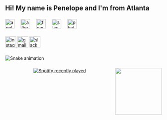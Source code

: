 <h2 align="left">Hi! My name is Penelope and I'm from Atlanta</h2>

###

<div align="left">
  <img src="https://cdn.jsdelivr.net/gh/devicons/devicon/icons/apple/apple-original.svg" height="30" alt="apple logo"  />
  <img width="12" />
  <img src="https://cdn.jsdelivr.net/gh/devicons/devicon/icons/aftereffects/aftereffects-original.svg" height="30" alt="aftereffects logo"  />
  <img width="12" />
  <img src="https://cdn.jsdelivr.net/gh/devicons/devicon/icons/figma/figma-original.svg" height="30" alt="figma logo"  />
  <img width="12" />
  <img src="https://cdn.jsdelivr.net/gh/devicons/devicon/icons/slack/slack-original.svg" height="30" alt="slack logo"  />
  <img width="12" />
  <img src="https://cdn.jsdelivr.net/gh/devicons/devicon/icons/photoshop/photoshop-plain.svg" height="30" alt="photoshop logo"  />
</div>

###

<div align="left">
  <a href="https://www.instagram.com/kaleidoscope.rain/" target="_blank">
    <img src="https://img.shields.io/static/v1?message=Instagram&logo=instagram&label=&color=E4405F&logoColor=white&labelColor=&style=for-the-badge" height="35" alt="instagram logo"  />
  </a>
  <img src="https://img.shields.io/static/v1?message=Gmail&logo=gmail&label=&color=D14836&logoColor=white&labelColor=&style=for-the-badge" height="35" alt="gmail logo"  />
  <img src="https://img.shields.io/static/v1?message=Slack&logo=slack&label=&color=4A154B&logoColor=white&labelColor=&style=for-the-badge" height="35" alt="slack logo"  />
</div>

###

<img src="https://raw.githubusercontent.com/Penelope-santana/Penelope-santana/output/snake.svg" alt="Snake animation" />

###

<img align="right" height="150" src="https://www.icegif.com/wp-content/uploads/2022/05/icegif-207.gif"  />

###

<div align="center">
</div>

###

<div align="center">
  <a href="https://open.spotify.com/user/pookie👅">
    <img src="https://spotify-recently-played-readme.vercel.app/api?user=pookie%F0%9F%91%85&count=5&unique=true" alt="Spotify recently played"  />
  </a>
</div>

###

<div align="center">
</div>

###
